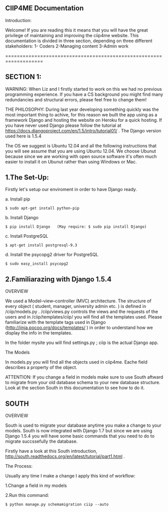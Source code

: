 CIIP4ME Documentation
----------------------

Introduction:

  Welcome! If you are reading this it means that you will have the great privilege of maintaining and improving the ciip4me website. This documentation is divided in three section, depending on three different stakeholders: 1- Coders 2-Managing content 3-Admin work
  
===================================================================

SECTION 1:
----------

WARNING:
When Liz and I firstly started to work on this we had no previous programming experience. If you have a CS background you might find many redundancies and structural errors, please feel free to change them!

THE PHILOSOPHY:
During last year developing something quickly was the most important thing to achive, for this reason we built the app using as a framework Django and hosting the website on Heroku for a quick hosting. If you have never used Django please follow the tutorial at https://docs.djangoproject.com/en/1.5/intro/tutorial01/ . The Django version used here is 1.5.4

The OS we suggest is Ubuntu 12.04 and all the following instructions that you will see assume that you are using Ubuntu 12.04. We choose Ubunut because since we are working with open source software it's often much easier to install it on Ubunut rather than using Windows or Mac.

1.The Set-Up:
-------------
Firstly let's setup our enviroment in order to have Django ready.

a. Install pip
```
$ sudo apt-get install python-pip
```
b. Install Django
```
$ pip install Django   (May require: $ sudo pip install Django)
```

c. Install PostgreSQL
```
$ apt-get install postgresql-9.3
```

d. Install the psycopg2 driver for PostgreSQL
```
$ sudo easy_install psycopg2
```
2.Familiarazing with Django 1.5.4
--------
OVERVIEW

We used a Model–view–controller (MVC) architecture. The structure of every object ( student, manager, university admin etc. ) is defined in /ciip/models.py . /ciip/views.py controls the views and the requests of the users and in /ciip/templates/ciip/ you will find all the templates used. Please familiarize with the template tags used in Django (http://jinja.pocoo.org/docs/templates/ ) in order to understand how we display the info in the templates.

In the folder mysite you will find settings.py ; ciip is the actual Django app.

The Models

  In models.py you will find all the objects used in ciip4me. Eache field describes a property of the object.
  
  ATTENTION: If you change a field in models make sure to use South aftward to migrate from your old database schema to your new database structure. Look at the section South in this documentation to see how to do it.



SOUTH
-----

OVERVIEW

South is used to migrate your database anytime you make a change to your models. South is now integrated with Django 1.7 but since we are using Django 1.5.4 you will have some basic commands that you need to do to migrate succssefully the database.

Firstly have a look at this South introduction, http://south.readthedocs.org/en/latest/tutorial/part1.html . 

The Process:

Usually any time I make a change I apply this kind of workflow:

  1.Change a field in my models
  
  2.Run this command:
  ```
  $ python manage.py schemamigration ciip --auto
  ```
  















